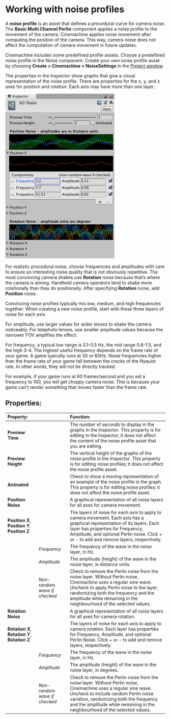 # Working with noise profiles

A __noise profile__ is an asset that defines a procedural curve for camera noise. The __Basic Multi Channel Perlin__ component applies a noise profile to the movement of the camera. Cinemachine applies noise movement after computing the position of the camera. This way, camera noise does not affect the computation of camera movement in future updates.

Cinemachine includes some predefined profile assets. Choose a predefined noise profile in the Noise component. Create your own noise profile asset by choosing __Create > Cinemachine > NoiseSettings__ in the [Project window](https://docs.unity3d.com/Manual/ProjectView.html).

The properties in the Inspector show graphs that give a visual representation of the noise profile. There are properties for the x, y, and z axes for position and rotation. Each axis may have more than one layer.

![Editing the first noise layer for Position X](images/CinemachineNoiseProfile.png)

For realistic procedural noise, choose frequencies and amplitudes with care to ensure an interesting noise quality that is not obviously repetitive. The most convincing camera shakes use __Rotation__ noise because that’s where the camera is aiming. Handheld camera operators tend to shake more rotationally than they do positionally. After specifying __Rotation__ noise, add __Position__ noise.

Convincing noise profiles typically mix low, medium, and high frequencies together. When creating a new noise profile, start with these three layers of noise for each axis.

For amplitude, use larger values for wider lenses to shake the camera noticeably. For telephoto lenses, use smaller amplitude values because the narrower FOV amplifies the effect.

For frequency, a typical low range is 0.1-0.5 Hz, the mid range 0.8-1.5, and the high 3-4. The highest useful frequency depends on the frame rate of your game. A game typically runs at 30 or 60Hz. Noise frequencies higher than the frame rate of your game fall between the cracks of the Nyquist rate. In other words, they will not be directly tracked.

For example, if your game runs at 60 frames/second and you set a frequency to 100, you will get choppy camera noise. This is because your game can’t render something that moves faster than the frame rate.

## Properties:

| **Property:** || **Function:** |
|:---|:---|:---|
| __Preview Time__ || The number of seconds to display in the graphs in the Inspector. This property is for editing in the Inspector; it does not affect the content of the noise profile asset that you are editing. |
| __Preview Height__ || The vertical height of the graphs of the noise profile in the Inspector. This property is for editing noise profiles; it does not affect the noise profile asset. |
| __Animated__ || Check to show a moving representation of an example of the noise profile in the graph. This property is for editing noise profiles; it does not affect the noise profile asset. |
| __Position Noise__ || A graphical representation of all noise layers for all axes for camera movement.  |
| __Position X__, __Position Y__, __Position Z__ || The layers of noise for each axis to apply to camera movement. Each axis has a graphical representation of its layers. Each layer has properties for Frequency, Amplitude, and optional Perlin noise. Click + or - to add and remove layers, respectively.  |
| | _Frequency_ | The frequency of the wave in the noise layer, in Hz. |
| | _Amplitude_ | The amplitude (height) of the wave in the noise layer, in distance units. |
| | _Non-random wave if checked_ | Check to remove the Perlin noise from the noise layer. Without Perlin noise, Cinemachine uses a regular sine wave. Uncheck to apply Perlin noise to the layer, randomizing both the frequency and the amplitude while remaining in the neighbourhood of the selected values. |
| __Rotation Noise__ || A graphical representation of all noise layers for all axes for camera rotation. |
| __Rotation X__, __Rotation Y__, __Rotation Z__ || The layers of noise for each axis to apply to camera rotation. Each layer has properties for Frequency, Amplitude, and optional Perlin Noise. Click + or - to add and remove layers, respectively.  |
| | _Frequency_ | The frequency of the wave in the noise layer, in Hz. |
| | _Amplitude_ | The amplitude (height) of the wave in the noise layer, in degrees. |
| | _Non-random wave if checked_ | Check to remove the Perlin noise from the noise layer. Without Perlin noise, Cinemachine uses a regular sine wave. Uncheck to include random Perlin noise variation, randomizing both the frequency and the amplitude while remaining in the neighbourhood of the selected values. |


